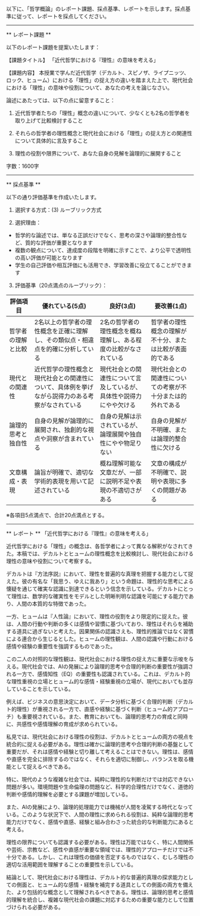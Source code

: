 以下に、「哲学概論」のレポート課題、採点基準、レポートを示します。採点基準に従って、レポートを採点してください。

---------------------------------------
** レポート課題 **

以下のレポート課題を提案いたします：

【課題タイトル】
「近代哲学における『理性』の意味を考える」

【課題内容】
本授業で学んだ近代哲学（デカルト、スピノザ、ライプニッツ、ロック、ヒューム）における「理性」の捉え方の違いを踏まえた上で、現代社会における「理性」の意味や役割について、あなたの考えを論じなさい。

論述にあたっては、以下の点に留意すること：

1. 近代哲学者たちの「理性」概念の違いについて、少なくとも2名の哲学者を取り上げて比較検討すること

2. それらの哲学者の理性概念と現代社会における「理性」の捉え方との関連性について具体的に言及すること

3. 理性の役割や限界について、あなた自身の見解を論理的に展開すること

字数：1600字

---------------------------------------
** 採点基準 **

以下の通り評価基準を作成いたします。

1. 選択する方式：(3) ルーブリック方式

2. 選択理由：
- 哲学的な論述では、単なる正誤だけでなく、思考の深さや論理的整合性など、質的な評価が重要となります
- 複数の観点について、達成度の段階を明確に示すことで、より公平で透明性の高い評価が可能となります
- 学生の自己評価や相互評価にも活用でき、学習改善に役立てることができます

3. 評価基準（20点満点のルーブリック）：

| 評価項目 | 優れている(5点) | 良好(3点) | 要改善(1点) |
|---------|----------------|-----------|------------|
| 哲学者の理解と比較 | 2名以上の哲学者の理性概念を正確に理解し、その類似点・相違点を的確に分析している | 2名の哲学者の理性概念を概ね理解し、ある程度の比較がなされている | 哲学者の理性概念の理解が不十分、または比較が表面的である |
| 現代との関連性 | 近代哲学の理性概念と現代社会との関連性について、具体例を挙げながら説得力のある考察がなされている | 現代社会との関連性について言及しているが、具体性や説得力にやや欠ける | 現代社会との関連性についての考察が不十分または的外れである |
| 論理的思考と独自性 | 自身の見解が論理的に展開され、独創的な視点や洞察が含まれている | 自身の見解は示されているが、論理展開や独自性にやや物足りない | 自身の見解が不明確、または論理的整合性に欠ける |
| 文章構成・表現 | 論旨が明確で、適切な学術的表現を用いて記述されている | 概ね理解可能な文章だが、一部に説明不足や表現の不適切さがある | 文章の構成が不明確で、説明や表現に多くの問題がある |

※各項目5点満点で、合計20点満点とする。

---------------------------------------
** レポート **
「近代哲学における『理性』の意味を考える」

近代哲学における「理性」の概念は、各哲学者によって異なる解釈がなされてきた。本稿では、デカルトとヒュームの理性概念を比較検討し、現代社会における理性の意味や役割について考察する。

デカルトは『方法序説』において、理性を普遍的な真理を把握する能力として捉えた。彼の有名な「我思う、ゆえに我あり」という命題は、理性的な思考による懐疑を通じて確実な認識に到達できるという信念を示している。デカルトにとって理性は、数学的な確実性をモデルとした明晰判明な認識を可能にする能力であり、人間の本質的な特徴であった。

一方、ヒュームは『人性論』において、理性の役割をより限定的に捉えた。彼は、人間の行動や判断の多くは感情や習慣に基づいており、理性はそれらを補助する道具に過ぎないと考えた。因果関係の認識さえも、理性的推論ではなく習慣による連合から生じるとした。ヒュームの理性観は、人間の認識や行動における感情や経験の重要性を強調するものであった。

この二人の対照的な理性観は、現代社会における理性の捉え方に重要な示唆を与える。現代社会では、AIの発展により論理的思考や合理的判断の重要性が強調される一方で、感情知性（EQ）の重要性も認識されている。これは、デカルト的な理性重視の立場とヒューム的な感情・経験重視の立場が、現代においても並存していることを示している。

例えば、ビジネスの意思決定において、データ分析に基づく合理的判断（デカルト的理性）が重視される一方で、直感や経験に基づく判断（ヒューム的アプローチ）も重要視されている。また、教育においても、論理的思考力の育成と同時に、共感性や感情理解の育成が求められている。

私見では、現代社会における理性の役割は、デカルトとヒュームの両方の視点を統合的に捉える必要がある。理性は確かに論理的思考や合理的判断の基盤として重要だが、それは感情や経験と切り離して考えることはできない。理性は、感情や直感を完全に排除するのではなく、それらを適切に制御し、バランスを取る機能として捉えるべきである。

特に、現代のような複雑な社会では、純粋に理性的な判断だけでは対応できない問題が多い。環境問題や生命倫理の問題など、科学的合理性だけでなく、道徳的判断や感情的理解を必要とする課題が増加している。

また、AIの発展により、論理的処理能力では機械が人間を凌駕する時代となっている。このような状況下で、人間の理性に求められる役割は、純粋な論理的思考能力だけでなく、感情や直感、経験と組み合わさった統合的な判断能力にあると考える。

理性の限界についても認識する必要がある。理性は万能ではなく、特に人間関係や芸術、宗教など、感性や直感が重要な領域では、理性的アプローチだけでは不十分である。しかし、これは理性の価値を否定するものではなく、むしろ理性の適切な活用範囲を理解することの重要性を示している。

結論として、現代社会における理性は、デカルト的な普遍的真理の探求能力としての側面と、ヒューム的な感情・経験を補完する道具としての側面の両方を備えた、より包括的な概念として理解されるべきである。理性は、論理的思考と感情的理解を統合し、複雑な現代社会の課題に対応するための重要な能力として位置づけられる必要がある。

